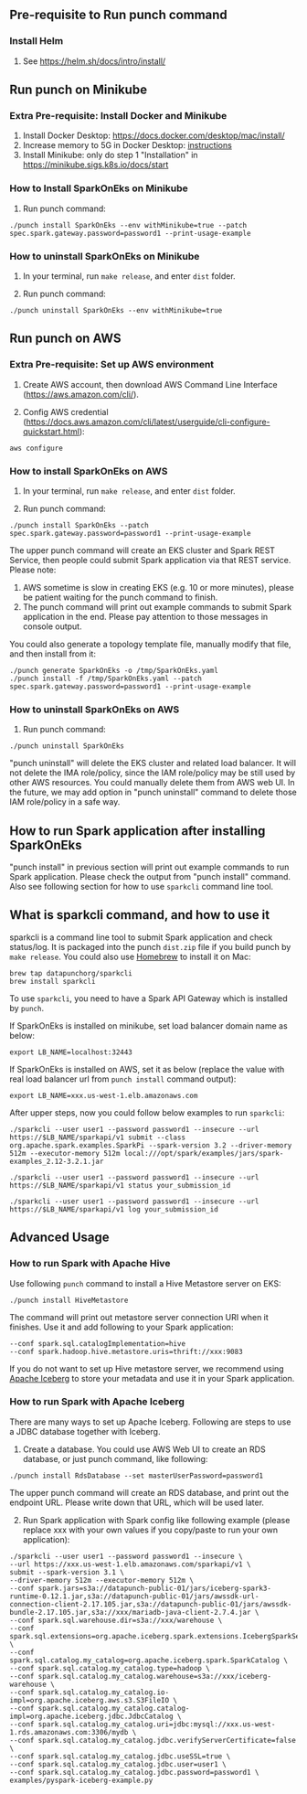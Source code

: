 
## Pre-requisite to Run punch command

### Install Helm

1. See https://helm.sh/docs/intro/install/

## Run punch on Minikube

### Extra Pre-requisite: Install Docker and Minikube

1. Install Docker Desktop: https://docs.docker.com/desktop/mac/install/
2. Increase memory to 5G in Docker Desktop: [instructions](docs/IncreaseDockerMemory.md)
3. Install Minikube: only do step 1 "Installation" in https://minikube.sigs.k8s.io/docs/start

### How to Install SparkOnEks on Minikube

1. Run punch command:

```
./punch install SparkOnEks --env withMinikube=true --patch spec.spark.gateway.password=password1 --print-usage-example
```

### How to uninstall SparkOnEks on Minikube

1. In your terminal, run `make release`, and enter `dist` folder.

2. Run punch command:

```
./punch uninstall SparkOnEks --env withMinikube=true
```

## Run punch on AWS

### Extra Pre-requisite: Set up AWS environment

1. Create AWS account, then download AWS Command Line Interface (https://aws.amazon.com/cli/).

2. Config AWS credential (https://docs.aws.amazon.com/cli/latest/userguide/cli-configure-quickstart.html):

```
aws configure
```

### How to install SparkOnEks on AWS

1. In your terminal, run `make release`, and enter `dist` folder.

2. Run punch command:

```
./punch install SparkOnEks --patch spec.spark.gateway.password=password1 --print-usage-example
```

The upper punch command will create an EKS cluster and Spark REST Service, then people could submit Spark application via that REST service. Please note:

1. AWS sometime is slow in creating EKS (e.g. 10 or more minutes), please be patient waiting for the punch command to finish.
2. The punch command will print out example commands to submit Spark application in the end. Please pay attention to those messages in console output.

You could also generate a topology template file, manually modify that file, and then install from it:

```
./punch generate SparkOnEks -o /tmp/SparkOnEks.yaml
./punch install -f /tmp/SparkOnEks.yaml --patch spec.spark.gateway.password=password1 --print-usage-example
```

### How to uninstall SparkOnEks on AWS

1. Run punch command:

```
./punch uninstall SparkOnEks
```

"punch uninstall" will delete the EKS cluster and related load balancer. It will not delete the IMA role/policy,
since the IAM role/policy may be still used by other AWS resources. You could manually delete them from AWS web UI.
In the future, we may add option in "punch uninstall" command to delete those IAM role/policy in a safe way.

## How to run Spark application after installing SparkOnEks

"punch install" in previous section will print out example commands to run Spark application.
Please check the output from "punch install" command. Also see following section for how to use `sparkcli` command
line tool.

## What is sparkcli command, and how to use it

sparkcli is a command line tool to submit Spark application and check status/log.
It is packaged into the punch `dist.zip` file if you build punch by `make release`. You could also use
[Homebrew](https://brew.sh) to install it on Mac:

```
brew tap datapunchorg/sparkcli
brew install sparkcli
```

To use `sparkcli`, you need to have a Spark API Gateway which is installed by `punch`. 

If SparkOnEks is installed on minikube, set load balancer domain name as below:

```
export LB_NAME=localhost:32443
```

If SparkOnEks is installed on AWS, set it as below (replace the value with real load balancer url from `punch install` command output):
```
export LB_NAME=xxx.us-west-1.elb.amazonaws.com
```

After upper steps, now you could follow below examples to run `sparkcli`:

```
./sparkcli --user user1 --password password1 --insecure --url https://$LB_NAME/sparkapi/v1 submit --class org.apache.spark.examples.SparkPi --spark-version 3.2 --driver-memory 512m --executor-memory 512m local:///opt/spark/examples/jars/spark-examples_2.12-3.2.1.jar

./sparkcli --user user1 --password password1 --insecure --url https://$LB_NAME/sparkapi/v1 status your_submission_id

./sparkcli --user user1 --password password1 --insecure --url https://$LB_NAME/sparkapi/v1 log your_submission_id
```

## Advanced Usage

### How to run Spark with Apache Hive

Use following `punch` command to install a Hive Metastore server on EKS:

```
./punch install HiveMetastore
```

The command will print out metastore server connection URI when it finishes. Use it and add following 
to your Spark application:

```
--conf spark.sql.catalogImplementation=hive
--conf spark.hadoop.hive.metastore.uris=thrift://xxx:9083
```

If you do not want to set up Hive metastore server, we recommend using [Apache Iceberg](https://iceberg.apache.org)
to store your metadata and use it in your Spark application.

### How to run Spark with Apache Iceberg

There are many ways to set up Apache Iceberg. Following are steps to use a JDBC database together with Iceberg.

1. Create a database. You could use AWS Web UI to create an RDS database, or just punch command, like following:
```
./punch install RdsDatabase --set masterUserPassword=password1
```
The upper punch command will create an RDS database, and print out the endpoint URL. Please write down that URL,
which will be used later.

2. Run Spark application with Spark config like following example (please replace xxx with your own values if you
copy/paste to run your own application):
```
./sparkcli --user user1 --password password1 --insecure \
--url https://xxx.us-west-1.elb.amazonaws.com/sparkapi/v1 \
submit --spark-version 3.1 \
--driver-memory 512m --executor-memory 512m \
--conf spark.jars=s3a://datapunch-public-01/jars/iceberg-spark3-runtime-0.12.1.jar,s3a://datapunch-public-01/jars/awssdk-url-connection-client-2.17.105.jar,s3a://datapunch-public-01/jars/awssdk-bundle-2.17.105.jar,s3a://xxx/mariadb-java-client-2.7.4.jar \
--conf spark.sql.warehouse.dir=s3a://xxx/warehouse \
--conf spark.sql.extensions=org.apache.iceberg.spark.extensions.IcebergSparkSessionExtensions \
--conf spark.sql.catalog.my_catalog=org.apache.iceberg.spark.SparkCatalog \
--conf spark.sql.catalog.my_catalog.type=hadoop \
--conf spark.sql.catalog.my_catalog.warehouse=s3a://xxx/iceberg-warehouse \
--conf spark.sql.catalog.my_catalog.io-impl=org.apache.iceberg.aws.s3.S3FileIO \
--conf spark.sql.catalog.my_catalog.catalog-impl=org.apache.iceberg.jdbc.JdbcCatalog \
--conf spark.sql.catalog.my_catalog.uri=jdbc:mysql://xxx.us-west-1.rds.amazonaws.com:3306/mydb \
--conf spark.sql.catalog.my_catalog.jdbc.verifyServerCertificate=false \
--conf spark.sql.catalog.my_catalog.jdbc.useSSL=true \
--conf spark.sql.catalog.my_catalog.jdbc.user=user1 \
--conf spark.sql.catalog.my_catalog.jdbc.password=password1 \
examples/pyspark-iceberg-example.py
```

